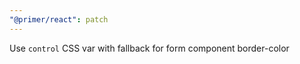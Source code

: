 ```yaml
---
"@primer/react": patch
---
```


Use `control` CSS var with fallback for form component border-color

<!-- Changed components: _none_ -->
